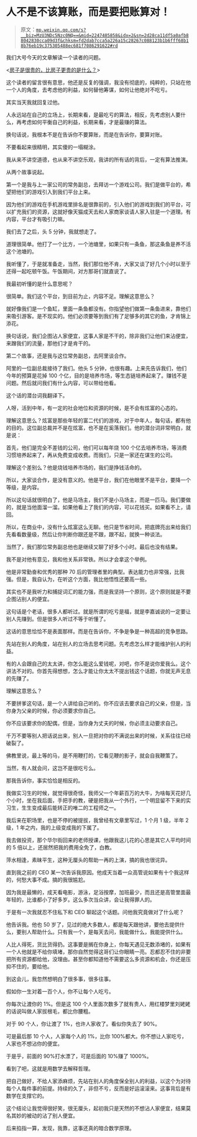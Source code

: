 # 人不是不该算账，而是要把账算对！

> 原文：[`mp.weixin.qq.com/s?__biz=MzU3NDc5Nzc0NQ==&mid=2247485858&idx=2&sn=2d28ca11df5a0afb88042830cca09d3f&chksm=fd2dab7cca5a226a15c28267c088123b1b6fff68b18b76eb19c375305488ec681f7086291622#rd`](http://mp.weixin.qq.com/s?__biz=MzU3NDc5Nzc0NQ==&mid=2247485858&idx=2&sn=2d28ca11df5a0afb88042830cca09d3f&chksm=fd2dab7cca5a226a15c28267c088123b1b6fff68b18b76eb19c375305488ec681f7086291622#rd)

我们大号今天的文章解读一个读者的问题。

<[房子是很贵的，比房子更贵的是什么？](https://mp.weixin.qq.com/s?__biz=MzU0MjYwNDU2Mw==&mid=2247487647&idx=2&sn=36ad2d78d9d06719efc04c26c0330b9d&chksm=fb197ce3cc6ef5f5493835baa9ca7a159eb2716b17c9da1cb9cb6c05ea875d74a1613ed0260a&token=1611791581&lang=zh_CN&scene=21#wechat_redirect)>

这个读者的留言很有意思，他还是反复的强调，我没有彻底的，纯粹的，只站在他一个人的角度，去考虑他的利益，如何替他筹谋，如何让他绝对不吃亏。

其实当天我就回复过他。

人永远站在自己的立场上，长期来看，是最吃亏的算法，相反，先考虑别人要什么，再考虑如何平衡自己的利益，长期来看，才是最赚的算法。

换句话说，我根本不是在告诉你不要算账，而是在告诉你，要算对账。

不要看起来很精明，其实傻的一塌糊涂。

我从来不讲空道德，也从来不讲空乐观，我讲的所有话的背后，一定有算法推演。

从两个故事说起。

第一个是我与上一家公司的常务副总，去拜访一个游戏公司。我们是做平台的，希望把他们的游戏引入到我们平台上来。

因为他们的游戏在手机游戏里排名是很靠前的，引入他们的游戏到我们的平台，可以扩充我们的资源，这就好像天猫成天去和人家商家谈请人家入驻是一个道理。有内容，平台才有吸引力嘛。

我们去了之后，头 5 分钟，我就想走了。

道理很简单。他打了一个比方，一个池塘里，如果只有一条鱼，那这条鱼是养不活这个池塘的。

我听懂了，于是就准备走，当然，我们那位他不肯，大家又谈了好几个小时以至于还得一起吃顿午饭。午饭期间，对方那哥们就直说了。

我最初听懂的是什么意思呢？

很简单。我们这个平台，到目前为止，内容不足。理解这意思么？

就好像我们是一个鱼缸，里面一条鱼都没有。你指望他们做第一条鱼进来，靠他们来吸引游客。是不现实的。他们必须要等到我们有了足够多的其它的鱼，才肯锦上添花。

换句话说，我们企图沾人家便宜，这事人家是不干的，除非我们让他们来沾便宜，来蹭我们的流量，那他们才是肯干的。

第二个故事，还是我与这位常务副总，去阿里谈合作。

阿里的一位副总裁接待了我们。他头 5 分钟，也很有趣。上来先告诉我们，他们今年的预算是花掉 100 个亿，目的是培养市场，等生态链培养起来了。赚钱不是问题。然后就问我们有什么内容，可以带给他看。

这个话的潜台词我翻译下。

人呀，活到中年，有一定的社会地位和资源的时候，是不会有炫富的心态的。

理解这意思么？炫富是那些年轻的富二代们的游戏，对于中年人，每句话，都有他的目的。这位副总裁并不是在炫富，也不是在奚落我们。他的潜台词非常明白，就是说：

首先，他们是完全不差钱的公司，他们可以每年烧 100 个亿去培养市场，等消费习惯培养起来了，再从免费变成收费。而我们，只是一家还在谋生的公司。

理解这个差别么？他是烧钱培养市场的，我们是挣钱活命的。

所以，大家谈合作，是没有意义的。他是平台，我们在他眼里不是平台，要降一个等级，是内容。

所以这句话就很明白了，他是马场主，我们不是小马场主，而是一匹马。我们要做的，就是当他面溜一溜。如果他看上了我们的内容，可以花钱买。如果看不上，请回。

所以，在商业中，没有什么炫富这么无聊。他只是节省时间，把底牌亮出来给我们先看看数量级，然后让你判断你跟还是不跟，跟不起，就换一种谈法。

当然了，我们那位常务副总他也是继续又聊了好多个小时。最后也没有结果。

我不是对他有意见，我和他关系非常铁。所以才会拿这个举例。

他是非常勤奋和优秀的那种 70 后的管理者里的典型。表达能力也非常强，比我强。但是，我自认为，在听这个方面，我比他悟性还要高一些。

其实也不是我听力和捕捉词汇的能力强，而是我坚持一个原则，这个原则就是不要企图沾别人的便宜。

这句话是个老话，很多人都听过。就是所谓的吃亏是福，就是李嘉诚说的一定要让别人先赚到。但是很多人听过不等于听懂了。

这话的意思恰恰不是表面那样。而是在告诉你，不争是争是一种高超的竞争思路。

先站在别人的角度，站在别人的立场去思考问题。先考虑怎么样才能维护别人的利益。

有的人会跟自己的太太讲，你怎么能这么爱钱呢，对吧，你不是说你爱我么。这个讲法不对的。你首先得想想，怎么才能让你太太不提出钱这个话题，你就无声无息的先赚了。

理解这意思么？

不要拼爹这句话，是一个人讲给自己听的。你不应该去要求自己的父亲，但是，当你身为父亲的时候，你必须要求你自己。

你不应该要求你的配偶，但是，当你身为丈夫的时候，你必须主动要求自己。

千万不要等别人把话说出来，别人一旦把对你的不满说出来的时候，关系往往已经破裂了。

佛教里说，最上等的马，是不用鞭打的，它看见鞭的影子，就会自我鞭策了。

当然，有人就会问，这岂不是很吃亏么。

那我告诉你，事实恰恰是相反的。

我做实习生的时候，就觉得很奇怪，我师父一个年薪百万的大牛，为啥每天花好几个小时，坐在我后面，手把手的教，硬是把我从一个外行，一个明显留不下来的实习生，生生变成最后能转正的唯二的工程师之一。

我后来在职场里，也是不停的被提拔，我曾经有文章里写过，1 个月 1 级，半年 2 级，1 年之内，我的上级变成我的下属了。

我去做投资，那个华尔街回来的老师授课，他跟我这儿花的心思是其它人平均时间的 5 倍以上，还居然把我的费用全免了，白教。

萍水相逢，素昧平生，这种无厘头的帮助一再的上演，搞的我也很诧异。

直到我之前的 CEO 某一次告诉我原因。他成天当着一众高管说如果有十个我这样的，何愁大事不成。搞的我很尴尬。

因为我是最懒的，成天看电影，游泳，足浴按摩，加班最少，而且还是高管里面最年轻的，比谁都小了好多岁。这么多次当众讲，会让我得罪人的。

于是有一次我就忍不住私下和 CEO 聊起这个话题。问他我究竟做对了什么呢？

他告诉我。他也 50 岁了，见过的绝大多数人，都是每天跟他讲，要他去提供什么，要别人帮助什么。只有我一个，是每天去问，我能做什么，我能提供什么。

人比人得死，货比货得扔。这事要是搁在你身上，你每天遇见无数添堵的，如果有一个人他就是不给你填堵，那你自然觉得这哥们让你眼睛一亮。忍都忍不住的非要把所有资源都给他，没理由。甚至你都知道他不需要这么多资源和机会，你还是压抑不住的，要给他。

到这会儿，我忽然想明白了很多事，很多往事。

假如你一生对着一百个人，你不让每个人吃亏。

你每次让渡你的 1%。但是这 100 个人里面次数多了就有贵人，用红楼梦里刘姥姥的话说叫做人家拔根毛，都比你腰粗。

对于 90 个人，你让渡了 1%，也许人家收了。看似你失去了 90%。

可是最后那 10 个人，人家每个人的 1%，比你 100%都大。你不想让人家吃亏，人家也不想沾你的便宜。

于是乎，前面的 90%打水漂了，可是后面的 10%赚了 1000%。

看到了吧，这就是用数学去解释哲理。

把自己做好，不给人家添麻烦，先站在别人的角度保全别人的利益，以这个为对待每个人每件事的前提。持续的久了，非但不亏，反而是好运滚滚来。这事背后是有数学在支撑它的。

这个结论让我觉得很好笑，很无厘头，起初我只是天然的不想沾人家便宜，结果莫名其妙的被动的沾了别人便宜。

后来掐指一算，发现，我靠，这事还真的暗合数学原理。